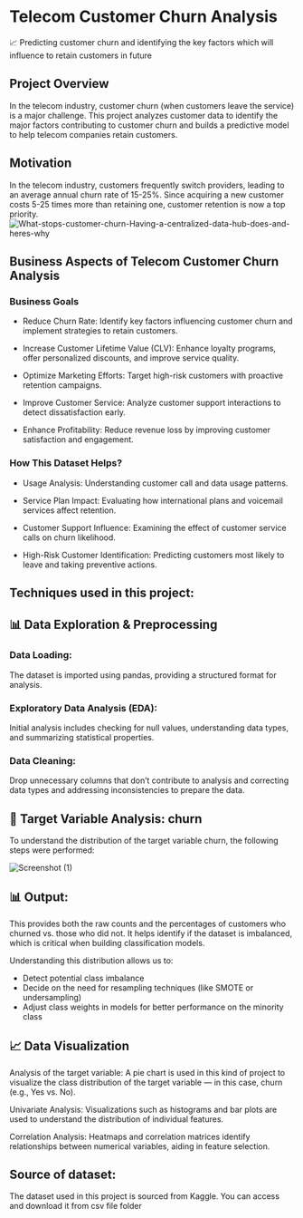  # Telecom Customer Churn Analysis

📈 Predicting customer churn and identifying the key factors which will influence to retain customers in future

## Project Overview
In the telecom industry, customer churn (when customers leave the service) is a major challenge. This project analyzes customer data to identify the major factors contributing to customer churn and builds a predictive model to help telecom companies retain customers.

## Motivation
In the telecom industry, customers frequently switch providers, leading to an average annual churn rate of 15-25%. Since acquiring a new customer costs 5-25 times more than retaining one, customer retention is now a top priority.
![What-stops-customer-churn-Having-a-centralized-data-hub-does-and-heres-why](https://github.com/user-attachments/assets/212e3035-3120-4149-8978-e8e54677672f)


## Business Aspects of Telecom Customer Churn Analysis
### Business Goals

* Reduce Churn Rate: Identify key factors influencing customer churn and implement strategies to retain customers.

* Increase Customer Lifetime Value (CLV): Enhance loyalty programs, offer personalized discounts, and improve service quality.

* Optimize Marketing Efforts: Target high-risk customers with proactive retention campaigns.

* Improve Customer Service: Analyze customer support interactions to detect dissatisfaction early.

* Enhance Profitability: Reduce revenue loss by improving customer satisfaction and engagement.

### How This Dataset Helps?

* Usage Analysis: Understanding customer call and data usage patterns.

* Service Plan Impact: Evaluating how international plans and voicemail services affect retention.

* Customer Support Influence: Examining the effect of customer service calls on churn likelihood.

* High-Risk Customer Identification: Predicting customers most likely to leave and taking preventive actions.

## Techniques used in this project:
## 📊 Data Exploration & Preprocessing
### Data Loading: 
The dataset is imported using pandas, providing a structured format for analysis.

### Exploratory Data Analysis (EDA): 
Initial analysis includes checking for null values, understanding data types, and summarizing statistical properties.

### Data Cleaning: 
Drop unnecessary columns that don’t contribute to analysis and correcting data types and addressing inconsistencies to prepare the data.

## 🎯 Target Variable Analysis: churn
To understand the distribution of the target variable churn, the following steps were performed:

![Screenshot (1)](https://github.com/user-attachments/assets/3d0d802a-9c8c-4acb-b041-fc88db99b4a7)

## 📊 Output:
This provides both the raw counts and the percentages of customers who churned vs. those who did not. It helps identify if the dataset is imbalanced, which is critical when building classification models.

Understanding this distribution allows us to:

* Detect potential class imbalance
* Decide on the need for resampling techniques (like SMOTE or undersampling)
* Adjust class weights in models for better performance on the minority class

## 📈 Data Visualization
Analysis of the target variable: A pie chart is used in this kind of project to visualize the class distribution of the target variable — in this case, churn (e.g., Yes vs. No).

Univariate Analysis: Visualizations such as histograms and bar plots are used to understand the distribution of individual features.

Correlation Analysis: Heatmaps and correlation matrices identify relationships between numerical variables, aiding in feature selection.
 
## Source of dataset:
The dataset used in this project is sourced from Kaggle. You can access and download it from csv file folder
